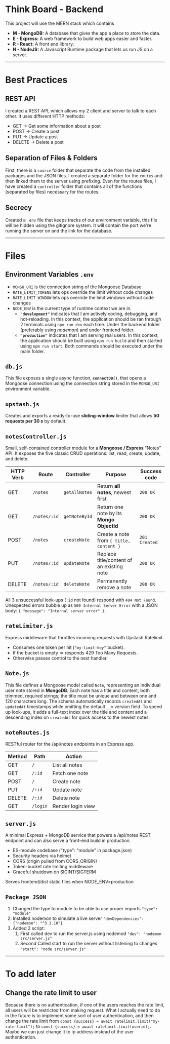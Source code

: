 # Think Board - Backend
This project will use the MERN stack which contains
- **M - MongoDB:** A database that gives the app a place to store the data.
- **E - Express:** A web framework to build web apps easier and faster.
- **R - React:** A front end library.
- **N - NodeJS:** A Javascript Runtime package that lets us run JS on a server.

---
# Best Practices
## REST API
I created a REST API, which allows my 2 client and server to talk to each other. It uses different HTTP methods:
- GET → Get some information about a post
- POST → Create a post
- PUT → Update a post
- DELETE → Delete a post

## Separation of Files & Folders
First, there is a `source` folder that separate the code from the installed packages and the JSON files.
I created a separate folder for the `routes` and then linked them to the server using prefixing.
Even for the routes files, I have created a `controller` folder that contains all of the functions (separated by files) necessary for the routes.

## Secrecy 
Created a `.env` file that keeps tracks of our environment variable, this file will be hidden using the gitignore system. It will contain the port we're running the server on and the link for the database. 



--- 
# Files
## Environment Variables `.env`
- `MONGO_URI` is the connection string of the Mongoose Database
- `RATE_LIMIT_TOKENS` lets ops override the limit without code changes
- `RATE_LIMIT_WINDOW` lets ops override the limit windown without code changes
- `NODE_ENV` is the current type of runtime context we are in.
  -  **`"development"`** indicates that I am actively coding, debugging, and hot-reloading. In this context, the application should be ran through 2 terminals using `npm run dev` each time. Under the backend folder (preferably using *nodemon*) and under frontend folder.
  -  **`"production"`** indicates that I am serving real users. In this context, the application should be built using `npm run build` and then started using `npm run start`. Both commands should be executed under the main folder. 

## `db.js`
This file exposes a single async function, **`connectDB()`**, that opens a Mongoose connection using the connection string stored in the `MONGO_URI` environment variable.

## `upstash.js`
Creates and exports a ready-to-use **sliding-window** limiter that allows **50 requests per 30 s** by default.

## `notesController.js`
Small, self-contained controller module for a **Mongoose / Express** “Notes” API. It exposes the five classic CRUD operations: list, read, create, update, and delete.

| HTTP Verb | Route | Controller |Purpose | Success code |
|-|-|-|-|-|
| GET       | `/notes`         | `getAllNotes`         | Return **all notes**, newest first        | `200 OK`     |
| GET       | `/notes/:id`     | `getNoteById`         | Return one note by its **Mongo ObjectId** | `200 OK`     |
| POST      | `/notes`         | `createNote`          | Create a note from `{ title, content }`   | `201 Created`|
| PUT       | `/notes/:id`     | `updateNote`          | Replace title/content of an existing note | `200 OK`     |
| DELETE    | `/notes/:id`     | `deleteNote`          | Permanently remove a note                 | `200 OK`     |

All 3 unsuccessful look-ups (`:id` not found) respond with `404 Not Found`.  
Unexpected errors bubble up as `500 Internal Server Error` with a JSON body: `{ "message": "Internal server error" }`.

## `rateLimiter.js`
Express middleware that throttles incoming requests with Upstash Ratelimit.
- Consumes one token per hit (`"my-limit-key"` bucket).
- If the bucket is empty ⇒ responds 429 Too Many Requests.
- Otherwise passes control to the next handler.

## `Note.js`
This file defines a Mongoose model called `Note`, representing an individual user note stored in **MongoDB**. Each note has a title and content, both trimmed, required strings; the title must be unique and between one and 120 characters long. The schema automatically records `createdAt` and `updatedAt` timestamps while omitting the default `__v` version field. To speed up look-ups, it adds a full-text index over the title and content and a descending index on `createdAt` for quick access to the newest notes.

## `noteRoutes.js`
RESTful router for the /api/notes endpoints in an Express app.

| Method	| Path | Action |
|-|-|-|
| GET | `/` |	List all notes |
| GET	| `/:id` | Fetch one note |
| POST | `/` | Create note |
| PUT | `/:id` | Update note |
| DELETE | `/:id` | Delete note |
| GET | `/login` | Render login view |

## `server.js`
A minimal Express + MongoDB service that powers a /api/notes REST endpoint and can also serve a front-end build in production.
- ES-module codebase ("type": "module" in package.json)
- Security headers via helmet
- CORS (origin pulled from CORS_ORIGIN)
- Token-bucket rate limiting middleware
- Graceful shutdown on SIGINT/SIGTERM

Serves frontend/dist static files when NODE_ENV=production
## `Package JSON` 
1. Changed the type to module to be able to use proper imports `"type": "module"`
2. Installed nodemon to simulate a live server `"devDependencies": {"nodemon": "^3.1.10"}`
3. Added 2 script:
   1. First called dev to run the server.js using nodemod `"dev": "nodemon src/server.js"`
   2. Second Called start to run the server without listening to changes `"start": "node src/server.js"`

---
# To add later
## Change the rate limit to user
Because there is no authentication, if one of the users reaches the rate limit, all users will be restricted from making request.
What I actually need to do in the future is to implement some sort of user authentication, and then change the rate limit from `const {success} = await ratelimit.limit("my-rate-limit");` to `const {success} = await ratelimit.limit(userid);`. 
Maybe we can just change it to ip address instead of the user authentication.
